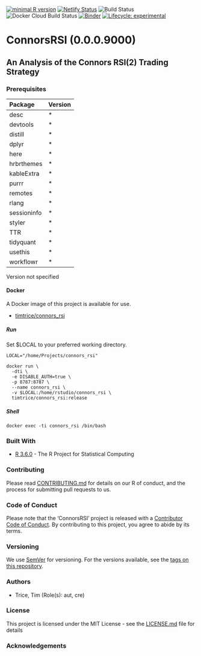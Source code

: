 
[![minimal R
version](https://img.shields.io/badge/R%3E%3D-3.6.0-6666ff.svg)](https://cran.r-project.org/)
[![Netlify
Status](https://api.netlify.com/api/v1/badges/b3a76bf0-ec22-487d-b567-7c2ea7ff4812/deploy-status)](https://app.netlify.com/sites/twitterapi/deploys)
![Build
Status](https://img.shields.io/travis/timtrice/connors_rsi/master.svg)
![Docker Cloud Build
Status](https://img.shields.io/docker/cloud/build/timtrice/distill.svg?style=popout)
[![Binder](https://mybinder.org/badge_logo.svg)](https://mybinder.org/v2/gh/timtrice/connors_rsi/master?filepath=index.Rmd)
[![Lifecycle:
experimental](https://img.shields.io/badge/lifecycle-experimental-orange.svg)](https://www.tidyverse.org/lifecycle/#experimental)

# ConnorsRSI (0.0.0.9000)

## An Analysis of the Connors RSI(2) Trading Strategy

### Prerequisites

| Package     | Version |
| :---------- | :------ |
| desc        | \*      |
| devtools    | \*      |
| distill     | \*      |
| dplyr       | \*      |
| here        | \*      |
| hrbrthemes  | \*      |
| kableExtra  | \*      |
| purrr       | \*      |
| remotes     | \*      |
| rlang       | \*      |
| sessioninfo | \*      |
| styler      | \*      |
| TTR         | \*      |
| tidyquant   | \*      |
| usethis     | \*      |
| workflowr   | \*      |

Version not specified

#### Docker

A Docker image of this project is available for
    use.

  - [timtrice/connors\_rsi](https://cloud.docker.com/repository/docker/timtrice/connors_rsi)

##### Run

Set $LOCAL to your preferred working directory.

    LOCAL="/home/Projects/connors_rsi"
    
    docker run \
      -dti \
      -e DISABLE_AUTH=true \
      -p 8787:8787 \
      --name connors_rsi \
      -v $LOCAL:/home/rstudio/connors_rsi \
      timtrice/connors_rsi:release

##### Shell

    docker exec -ti connors_rsi /bin/bash

### Built With

  - [R 3.6.0](https://www.r-project.org/) - The R Project for
    Statistical Computing

### Contributing

Please read
[CONTRIBUTING.md](https://github.com/timtrice/connors_rsi/blob/master/.github/CONTRIBUTING.md)
for details on our R of conduct, and the process for submitting pull
requests to us.

### Code of Conduct

Please note that the ‘ConnorsRSI’ project is released with a
[Contributor Code of Conduct](.github/CODE_OF_CONDUCT.md). By
contributing to this project, you agree to abide by its terms.

### Versioning

We use [SemVer](http://semver.org/) for versioning. For the versions
available, see the [tags on this
repository](https://github.com/timtrice/connors_rsi/tags).

### Authors

  - Trice, Tim (Role(s): aut, cre)

### License

This project is licensed under the MIT License - see the
[LICENSE.md](LICENSE.md) file for details

### Acknowledgements
